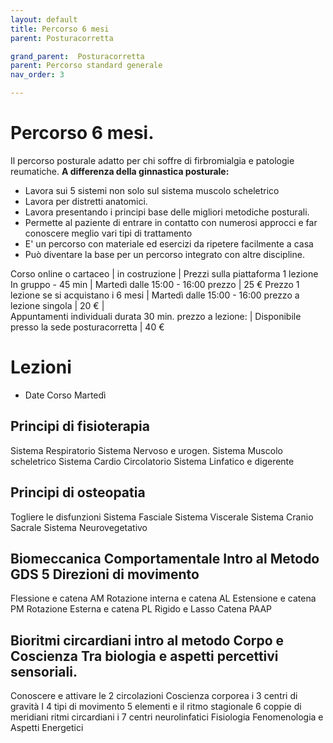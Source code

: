 ```yaml
---
layout: default
title: Percorso 6 mesi
parent: Posturacorretta

grand_parent:  Posturacorretta
parent: Percorso standard generale
nav_order: 3

---
```



# Percorso 6 mesi.

Il percorso posturale adatto per chi soffre di firbromialgia e patologie reumatiche.
**A differenza della ginnastica posturale:**
- Lavora sui 5 sistemi non solo sul sistema muscolo scheletrico
- Lavora per distretti anatomici. 
- Lavora presentando i principi base delle migliori metodiche posturali.
- Permette al paziente di entrare in contatto con numerosi approcci e far conoscere meglio vari tipi di trattamento
- E' un percorso con materiale ed esercizi da ripetere facilmente a casa
- Può diventare la base per un percorso integrato con altre discipline.








Corso online o cartaceo | in costruzione | Prezzi sulla piattaforma 
1 lezione In gruppo - 45 min | Martedì dalle 15:00 - 16:00 prezzo  | 25 € 
Prezzo 1 lezione se si acquistano i 6 mesi | Martedì dalle 15:00 - 16:00 prezzo a lezione singola  | 20 € |  
Appuntamenti individuali durata 30 min. prezzo a lezione: | Disponibile presso la sede posturacorretta |  40 €





# Lezioni

- Date Corso Martedì

## Principi di fisioterapia
Sistema Respiratorio
Sistema Nervoso e urogen.
Sistema Muscolo scheletrico
Sistema Cardio Circolatorio
Sistema Linfatico e digerente
## Principi di osteopatia
Togliere le disfunzioni
Sistema Fasciale
Sistema Viscerale
Sistema Cranio Sacrale
Sistema Neurovegetativo
## Biomeccanica Comportamentale Intro al Metodo GDS 5 Direzioni di movimento
Flessione e catena AM
Rotazione interna e catena AL
Estensione e catena PM
Rotazione Esterna e catena PL
Rigido e Lasso Catena PAAP
## Bioritmi circardiani intro al metodo Corpo e Coscienza Tra biologia e aspetti percettivi sensoriali.
Conoscere e attivare le 2 circolazioni
Coscienza corporea i 3 centri di gravità
I 4 tipi di movimento
5 elementi e il ritmo stagionale
6 coppie di meridiani ritmi circardiani
i 7 centri neurolinfatici
Fisiologia Fenomenologia e Aspetti Energetici